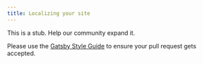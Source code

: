 ```yaml
---
title: Localizing your site
---
```


This is a stub. Help our community expand it.

Please use the [Gatsby Style Guide](/contributing/gatsby-style-guide/) to ensure your
pull request gets accepted.
